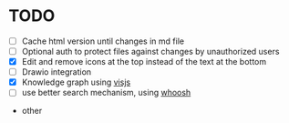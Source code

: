 # TODO
- [ ] Cache html version until changes in md file  
- [ ] Optional auth to protect files against changes by unauthorized users
- [x] Edit and remove icons at the top instead of the text at the bottom
- [ ] Drawio integration
- [x] Knowledge graph using [visjs](https://visjs.github.io/vis-network/examples/)
- [ ] use better search mechanism, using [whoosh](https://whoosh.readthedocs.io/en/latest/intro.html)
- other